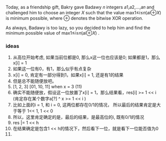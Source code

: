 Today, as a friendship gift, Bakry gave Badawy 𝑛
 integers 𝑎1,𝑎2,…,𝑎𝑛
 and challenged him to choose an integer 𝑋
 such that the value max1≤𝑖≤𝑛(𝑎𝑖⊕𝑋)
 is minimum possible, where ⊕
 denotes the bitwise XOR operation.

As always, Badawy is too lazy, so you decided to help him and find the minimum possible value of max1≤𝑖≤𝑛(𝑎𝑖⊕𝑋)
.

### ideas
1. 从高位开始考虑, 如果当前位都是0, 那么x这一位也应该是0; 如果都是1，那么x[i] = 1
2. 如果这一位有0，有1，那么似乎有点复杂
3. x[i] = 0, 肯定有一部分得到1，如果x[i] = 1, 还是有1的结果
4. 但是总不能随便放吧。
5. [1, 2, 3] [01, 10, 11] when x = 3 (11)
6. 确实不能随便放，假设这一位放置了x[i] = 1，那么结果看，res[i] >= 1 << i (肯定存在某个数字a[?] ^ x >= 1 << i )
7. 比如上面的i = 1, 和 i = 0, 这两位都存在0/1的情况， 所以最后的结果肯定是大于等于 1<< 1, 1 << 0
8. 所以，这里肯定确定的是，最后的结果，是最高位的i, 既有0/1的情况
9. res |= 1 << h
10. 在结果确定是包含1 << h的情况下，然后看下一位，就是看下一位能否值为0
11. 